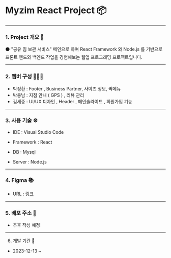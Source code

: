 # Myzim React Project  📦 


---

### 1. Project 개요  🧾



⚫  "공유 짐 보관 서비스" 메인으로 하며 React Framework 와 Node.js 를 기반으로 프론트 엔드와 백엔드 작업을 경험해보는 웹앱 프로그래밍 프로젝트입니다.


    
---


### 2. 멤버 구성  👨‍👦‍👦

   
   * 박정환 : Footer , Business Partner, 사이즈 정보, 퀵메뉴
   * 박용남 : 지점 안내 ( GPS ) , 리뷰 관리 
   * 김세중 : UI/UX 디자인 , Header , 메인슬라이드 , 회원가입 기능


  
---


### 3. 사용 기술  ⚙



  - IDE : Visual Studio Code


  - Framework : React


 -  DB : Mysql


 -  Server : Node.js



---


### 4. Figma  📚



-   URL : [링크](https://www.figma.com/file/DMh8dLlmlbTTHkelkFFYVQ/%ED%8C%80%ED%94%8C_%ED%94%84%EB%A1%9C%ED%86%A0%ED%83%80%EC%9D%B4%ED%95%91?type=design&node-id=0-1&mode=design&t=FvnbkaJPznJsLpZ7-0)


---

### 5. 배포 주소  📁



 -  추후 작성 예정


---


6. 개발 기간  📆

-   2023-12-13 ~
